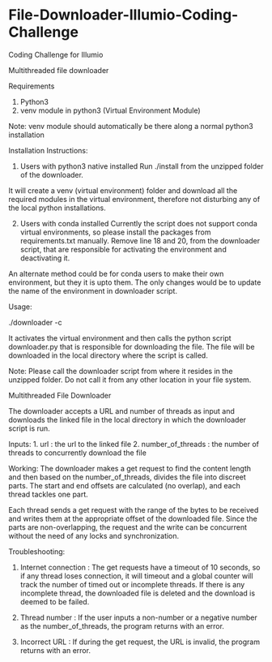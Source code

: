 # File-Downloader-Illumio-Coding-Challenge
Coding Challenge for Illumio

Multithreaded file downloader

Requirements
1. Python3
2. venv module in python3 (Virtual Environment Module)

Note: venv module should automatically be there along a
normal python3 installation

Installation Instructions:
1. Users with python3 native installed
Run ./install from the unzipped folder of the downloader.

It will create a venv (virtual environment) folder and
download all the required modules in the virtual environment,
therefore not disturbing any of the local python installations.

2. Users with conda installed
Currently the script does not support conda virtual environments,
so please install the packages from requirements.txt manually.
Remove line 18 and 20, from the downloader script, that are
responsible for activating the environment and deactivating it.

An alternate method could be for conda users to make their own
environment, but they it is upto them. The only changes would
be to update the name of the environment in downloader script.

Usage:

./downloader <URL> -c <numThreads>

It activates the virtual environment and then calls the python
script downloader.py that is responsible for downloading the file.
The file will be downloaded in the local directory where the script
is called.

Note: Please call the downloader script from where it resides in
the unzipped folder. Do not call it from any other location in your
file system.

Multithreaded File Downloader

The downloader accepts a URL and number of threads as input
and downloads the linked file in the local directory in
which the downloader script is run.

Inputs:
    1. url : the url to the linked file
    2. number_of_threads : the number of threads to concurrently
    download the file

Working:
The downloader makes a get request to find the content length and
then based on the number_of_threads, divides the file into discreet
parts. The start and end offsets are calculated (no overlap), and
each thread tackles one part.

Each thread sends a get request with the range of the bytes to be
received and writes them at the appropriate offset of the downloaded
file. Since the parts are non-overlapping, the request and the write
can be concurrent without the need of any locks and synchronization.

Troubleshooting:
1. Internet connection : The get requests have a timeout of 10 seconds,
so if any thread loses connection, it will timeout and a global counter
will track the number of timed out or incomplete threads.
If there is any incomplete thread, the downloaded file is deleted
and the download is deemed to be failed.

2. Thread number : If the user inputs a non-number or a negative number
as the number_of_threads, the program returns with an error.

3. Incorrect URL : If during the get request, the URL is invalid, the
program returns with an error.
